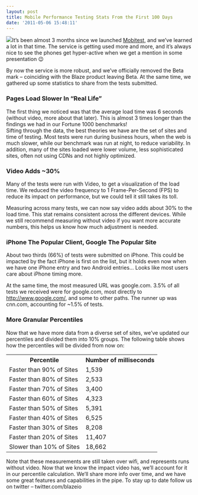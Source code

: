```yaml
---
layout: post
title: Mobile Performance Testing Stats From the First 100 Days
date: '2011-05-06 15:48:11'
---
```



[![](http://www.guypo.com/wp-content/uploads/2011/05/bigmscore60.png)](http://mobitest.akamai.com/)It’s been almost 3 months since we launched [Mobitest](http://mobitest.akamai.com/), and we’ve learned a lot in that time. The service is getting used more and more, and it’s always nice to see the phones get hyper-active when we get a mention in some presentation 😉

By now the service is more robust, and we’ve officially removed the Beta mark – coinciding with the Blaze product leaving Beta. At the same time, we gathered up some statistics to share from the tests submitted.

### Pages Load Slower In “Real Life”

The first thing we noticed was that the average load time was 6 seconds (without video, more about that later). This is almost 3 times longer than the findings we had in our Fortune 1000 benchmarks!  
 Sifting through the data, the best theories we have are the set of sites and time of testing. Most tests were run during business hours, when the web is much slower, while our benchmark was run at night, to reduce variability. In addition, many of the sites loaded were lower volume, less sophisticated sites, often not using CDNs and not highly optimized.

### Video Adds ~30%

Many of the tests were run with Video, to get a visualization of the load time. We reduced the video frequency to 1 Frame-Per-Second (FPS) to reduce its impact on performance, but we could tell it still takes its toll.

Measuring across many tests, we can now say video adds about 30% to the load time. This stat remains consistent across the different devices. While we still recommend measuring without video if you want more accurate numbers, this helps us know how much adjustment is needed.

### iPhone The Popular Client, Google The Popular Site

About two thirds (66%) of tests were submitted on iPhone. This could be impacted by the fact iPhone is first on the list, but it holds even now when we have one iPhone entry and two Android entries… Looks like most users care about iPhone timing more.

At the same time, the most measured URL was google.com. 3.5% of all tests we received were for google.com, most directly to http://www.google.com/, and some to other paths. The runner up was cnn.com, accounting for ~1.5% of tests.

### More Granular Percentiles

Now that we have more data from a diverse set of sites, we’ve updated our percentiles and divided them into 10% groups. The following table shows how the percentiles will be divided from now on:

<table><tr><th>Percentile</th><th>Number of milliseconds</th></tr><tr><td>Faster than 90% of Sites</td><td> 1,539</td></tr><tr><td>Faster than 80% of Sites</td><td> 2,533</td></tr><tr><td>Faster than 70% of Sites</td><td> 3,400</td></tr><tr><td>Faster than 60% of Sites</td><td> 4,323</td></tr><tr><td>Faster than 50% of Sites</td><td> 5,391</td></tr><tr><td>Faster than 40% of Sites</td><td> 6,525</td></tr><tr><td>Faster than 30% of Sites</td><td> 8,208</td></tr><tr><td>Faster than 20% of Sites</td><td> 11,407</td></tr><tr><td>Slower than 10% of Sites</td><td> 18,662 </td></tr></table>Note that these measurements are still taken over wifi, and represents runs without video. Now that we know the impact video has, we’ll account for it in our percentile calculation.  
 We’ll share more info over time, and we have some great features and capabilities in the pipe. To stay up to date follow us on twitter – twitter.com/blazeio


